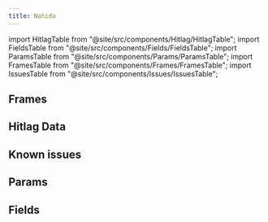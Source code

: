 ```yaml
---
title: Nahida
---
```


import HitlagTable from "@site/src/components/Hitlag/HitlagTable";
import FieldsTable from "@site/src/components/Fields/FieldsTable";
import ParamsTable from "@site/src/components/Params/ParamsTable";
import FramesTable from "@site/src/components/Frames/FramesTable";
import IssuesTable from "@site/src/components/Issues/IssuesTable";

## Frames

<FramesTable character="nahida" />

## Hitlag Data

<HitlagTable character="nahida" />

## Known issues

<IssuesTable character="nahida" />

## Params

<ParamsTable character="nahida" />

## Fields

<FieldsTable character="nahida" />